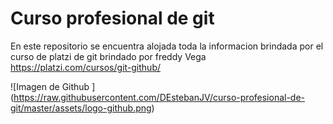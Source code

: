 
# Curso profesional de git 

En este repositorio se encuentra alojada toda la informacion brindada por el curso de platzi de git brindado por freddy Vega  
https://platzi.com/cursos/git-github/ 

![Imagen de Github ]
(https://raw.githubusercontent.com/DEstebanJV/curso-profesional-de-git/master/assets/logo-github.png)